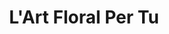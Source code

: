 ---
title: "L'Art Floral Per Tu"
url: /sant-andreu-de-la-barca/lart-floral-per-tu/
shop: floristería
---